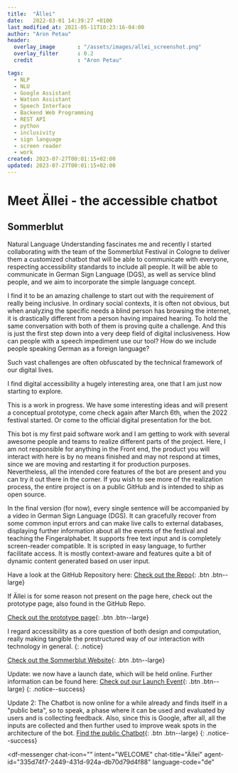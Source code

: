 ```yaml
---
title:  "Ällei"
date:   2022-03-01 14:39:27 +0100
last_modified_at: 2021-05-11T10:23:16-04:00
author: "Aron Petau"
header:
  overlay_image       : "/assets/images/allei_screenshot.png"
  overlay_filter      : 0.2
  credit              : "Aron Petau"

tags:
  - NLP
  - NLU
  - Google Assistant
  - Watson Assistant
  - Speech Interface
  - Backend Web Programming
  - REST API
  - python
  - inclusivity
  - sign language
  - screen reader
  - work
created: 2023-07-27T00:01:15+02:00
updated: 2023-07-27T00:01:15+02:00
---
```


# Meet Ällei - the accessible chatbot
## Sommerblut

Natural Language Understanding fascinates me and recently I started collaborating with the team of the Sommerblut Festival in Cologne to deliver them a customized chatbot that will be able to communicate with everyone, respecting accessibility standards to include all people. It will be able to communicate in German Sign Language (DGS), as well as service blind people, and we aim to incorporate the simple language concept. 

I find it to be an amazing challenge to start out with the requirement of really being inclusive. In ordinary social contexts, it is often not obvious, but when analyzing the specific needs a blind person has browsing the internet, it is drastically different from a person having impaired hearing. To hold the same conversation with both of them is proving quite a challenge. And this is just the first step down into a very deep field of digital inclusiveness. How can people with a speech impediment use our tool? How do we include people speaking German as a foreign language? 

Such vast challenges are often obfuscated by the technical framework of our digital lives. 

I find digital accessibility a hugely interesting area, one that I am just now starting to explore. 

This is a work in progress. We have some interesting ideas and will present a conceptual prototype, come check again after March 6th, when the 2022 festival started. Or come to the official digital presentation for the bot.

This bot is my first paid software work and I am getting to work with several awesome people and teams to realize different parts of the project. Here, I am not responsible for anything in the Front end, the product you will interact with here is by no means finished and may not respond at times, since we are moving and restarting it for production purposes.
Nevertheless, all the intended core features of the bot are present and you can try it out there in the corner. 
If you wish to see more of the realization process, the entire project is on a public GitHub and is intended to ship as open source. 

In the final version (for now), every single sentence will be accompanied by a video in German Sign Language (DGS).
It can gracefully recover from some common input errors and can make live calls to external databases, displaying further information about all the events of the festival and teaching the Fingeralphabet. It supports free text input and is completely screen-reader compatible. It is scripted in easy language, to further facilitate access. 
It is mostly context-aware and features quite a bit of dynamic content generated based on user input.


Have a look at the GitHub Repository here:
[Check out the Repo](https://github.com/arontaupe/KommunikationsKrake
){: .btn .btn--large}

If Ällei is for some reason not present on the page here, check out the prototype page, also found in the GitHub Repo.

[Check out the prototype page](https://arontaupe.github.io/KommunikationsKrake/
){: .btn .btn--large}

I regard accessibility as a core question of both design and computation, really making tangible the prestructured way of our interaction with technology in general.
{: .notice}

[Check out the Sommerblut Website](https://www.sommerblut.de/
){: .btn .btn--large}

Update: we now have a launch date, which will be held online. Further information can be found here:
[Check out our Launch Event](https://www.sommerblut.de/ls/veranstaltung/875-allei){: .btn .btn--large}
{: .notice--success}

Update 2: The Chatbot is now online for a while already and finds itself in a "public beta", so to speak, a phase where it can be used and evaluated by users and is collecting feedback. Also, since this is Google, after all, all the inputs are collected and then further used to improve weak spots in the architecture of the bot.
[Find the public Chatbot](https://chatbot.sommerblut.de){: .btn .btn--large}
{: .notice--success}

<meta name="viewport" content="width-device-width, initial-scale=1">

<script src="https://www.gstatic.com/dialogflow-console/fast/messenger/bootstrap.js?v=1"></script>
<df-messenger
  chat-icon=""
  intent="WELCOME"
  chat-title="Ällei"
  agent-id="335d74f7-2449-431d-924a-db70d79d4f88"
  language-code="de"
></df-messenger>